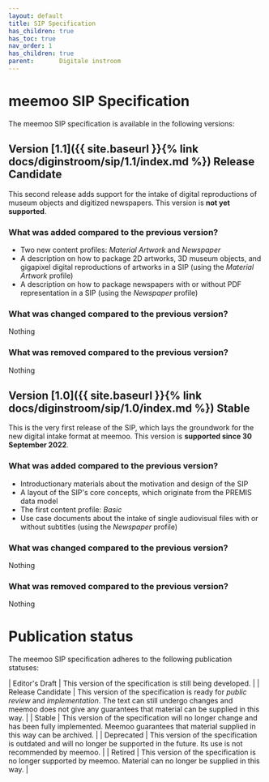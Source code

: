 ```yaml
---
layout: default
title: SIP Specification
has_children: true
has_toc: true
nav_order: 1
has_children: true
parent:       Digitale instroom
---
```


# meemoo SIP Specification

The meemoo SIP specification is available in the following versions:

## Version [1.1]({{ site.baseurl }}{% link docs/diginstroom/sip/1.1/index.md %}) <span class="label label-blue">Release Candidate</span>

This second release adds support for the intake of digital reproductions of museum objects and digitized newspapers. This version is **not yet supported**.

### What was **added** compared to the previous version?

- Two new content profiles: _Material Artwork_ and _Newspaper_
- A description on how to package 2D artworks, 3D museum objects, and gigapixel digital reproductions of artworks in a SIP (using the _Material Artwork_ profile)
- A description on how to package newspapers with or without PDF representation in a SIP (using the _Newspaper_ profile)

### What was **changed** compared to the previous version?

Nothing

### What was **removed** compared to the previous version?

Nothing

## Version [1.0]({{ site.baseurl }}{% link docs/diginstroom/sip/1.0/index.md %}) <span class="label label-green">Stable</span>

This is the very first release of the SIP, which lays the groundwork for the new digital intake format at meemoo. This version is **supported since 30 September 2022**.

### What was **added** compared to the previous version?

- Introductionary materials about the motivation and design of the SIP
- A layout of the SIP's core concepts, which originate from the PREMIS data model
- The first content profile: _Basic_
- Use case documents about the intake of single audiovisual files with or without subtitles (using the _Newspaper_ profile)

### What was **changed** compared to the previous version?

Nothing

### What was **removed** compared to the previous version?

Nothing

# Publication status

The meemoo SIP specification adheres to the following publication statuses:

| <span class="label label-yellow">Editor's Draft</span> | This version of the specification is still being developed. |
| <span class="label label-blue">Release Candidate</span> | This version of the specification is ready for _public review_ and _implementation_. The text can still undergo changes and meemoo does not give any guarantees that material can be supplied in this way. |
| <span class="label label-green">Stable</span> | This version of the specification will no longer change and has been fully implemented. Meemoo guarantees that material supplied in this way can be archived. |
| <span class="label label-orange">Deprecated</span> | This version of the specification is outdated and will no longer be supported in the future. Its use is not recommended by meemoo. |
| <span class="label label-red">Retired</span> | This version of the specification is no longer supported by meemoo. Material can no longer be supplied in this way. |







